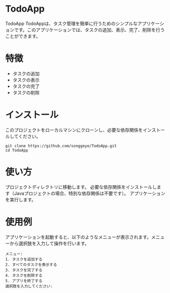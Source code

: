 # TodoApp
TodoApp
TodoAppは、タスク管理を簡単に行うためのシンプルなアプリケーションです。このアプリケーションでは、タスクの追加、表示、完了、削除を行うことができます。

# 特徴
- タスクの追加
- タスクの表示
- タスクの完了
- タスクの削除

# インストール
このプロジェクトをローカルマシンにクローンし、必要な依存関係をインストールしてください。
```
git clone https://github.com/songgeye/TodoApp.git
cd TodoApp
```

# 使い方
プロジェクトディレクトリに移動します。
必要な依存関係をインストールします（Javaプロジェクトの場合、特別な依存関係は不要です）。
アプリケーションを実行します。

# 使用例
アプリケーションを起動すると、以下のようなメニューが表示されます。メニューから選択肢を入力して操作を行います。
```
メニュー:
1. タスクを追加する
2. すべてのタスクを表示する
3. タスクを完了する
4. タスクを削除する
5. アプリを終了する
選択肢を入力してください: 
```

